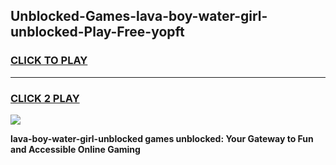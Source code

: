 
## Unblocked-Games-lava-boy-water-girl-unblocked-Play-Free-yopft
<h3>
<a href="https://premium76.site?title=lava-boy-water-girl-unblocked&ref=10A">CLICK TO PLAY</a></h3>
<hr>

<h3>
<a href="https://premium76.site?title=lava-boy-water-girl-unblocked&ref=10A">CLICK 2 PLAY</a>
  
</h3>

<a href="https://premium76.site?title=lava-boy-water-girl-unblocked&ref=10A"><img src="https://clearcache.store/games.png"></a>


**lava-boy-water-girl-unblocked games unblocked: Your Gateway to Fun and Accessible Online Gaming**
